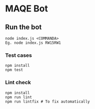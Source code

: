 # MAQE Bot

## Run the bot

```
node index.js <COMMANDA>
Eg. node index.js RW15RW1
```

### Test cases

```
npm install
npm test
```

### Lint check

```
npm install
npm run lint
npm run lintfix # To fix automatically
```
